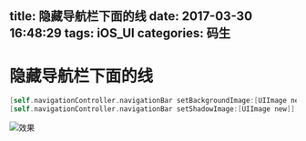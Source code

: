 title: 隐藏导航栏下面的线
date: 2017-03-30 16:48:29
tags: iOS_UI
categories: 码生
---

# 隐藏导航栏下面的线

```swift
[self.navigationController.navigationBar setBackgroundImage:[UIImage new] forBarMetrics:UIBarMetricsDefault];
[self.navigationController.navigationBar setShadowImage:[UIImage new]];
```

![效果](http://ohfpqyfi7.bkt.clouddn.com/03B6EE70E631F551954E55D027C8BE25.png)


